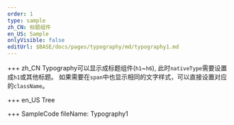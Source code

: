 ```yaml
--- 
order: 1
type: sample
zh_CN: 标题组件
en_US: Sample
onlyVisible: false
editUrl: $BASE/docs/pages/typography/md/typography1.md
---
```


+++ zh_CN
Typography可以显示成标题组件(<Code>h1</Code>~<Code>h6</Code>), 
此时<Code>nativeType</Code>需要设置成<Code>h1</Code>或其他标题。
如果需要在<Code>span</Code>中也显示相同的文字样式，可以直接设置对应的<Code>className</Code>。

+++ en_US
Tree

+++ SampleCode
fileName: Typography1
